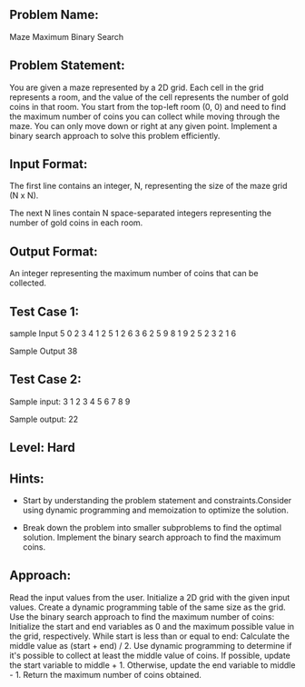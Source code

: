 ## Problem Name:
Maze Maximum Binary Search

## Problem Statement:
You are given a maze represented by a 2D grid. 
Each cell in the grid represents a room, and the 
value of the cell represents the number of gold 
coins in that room. You start from the top-left room
(0, 0) and need to find the maximum number of
coins you can collect while moving through the 
maze. You can only move down or right at any 
given point. Implement a binary search approach 
to solve this problem efficiently.


## Input Format:
The first line contains an integer, N, 
representing the size of the maze grid 
(N x N).

The next N lines contain N 
space-separated integers representing 
the number of gold coins in each room.

## Output Format:
An integer representing the 
maximum number of coins 
that can be collected.

## Test Case 1:
sample Input
5
0 2 3 4 1
2 5 1 2 6
3 6 2 5 9
8 1 9 2 5
2 3 2 1 6

Sample Output
38

## Test Case 2:
Sample input:
3
1 2 3
4 5 6
7 8 9

Sample output:
22

## Level: Hard

## Hints:
- Start by understanding the problem statement and
constraints.Consider using dynamic programming and 
memoization to optimize the solution.

- Break down the problem into smaller 
subproblems to find the optimal solution.
Implement the binary search approach to 
find the maximum coins.

## Approach:
Read the input values from the user.
Initialize a 2D grid with the given input values.
Create a dynamic programming table of the same size as the grid.
Use the binary search approach to find the maximum number of coins:
Initialize the start and end variables as 0 and the maximum possible value in the grid, 
respectively.
While start is less than or equal to end:
Calculate the middle value as (start + end) / 2.
Use dynamic programming to determine if it's possible to collect at least the middle 
value of coins.
If possible, update the start variable to middle + 1.
Otherwise, update the end variable to middle - 1.
Return the maximum number of coins obtained.